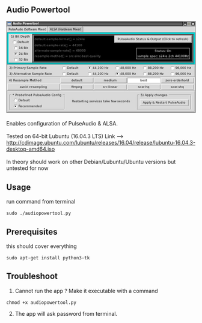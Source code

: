 ## Audio Powertool
[![Header](https://github.com/equal8888/Lubuntu-audio-powertool/blob/master/audiopowertool.jpg "Header")]()
<br>
<br>
Enables configuration of PulseAudio & ALSA.
<br>
<br>
Tested on 64-bit Lubuntu (16.04.3 LTS) Link -->
http://cdimage.ubuntu.com/lubuntu/releases/16.04/release/lubuntu-16.04.3-desktop-amd64.iso
<br>
<br>
In theory should work on other Debian/Lubuntu/Ubuntu versions but untested for now
<br>

## Usage

run command from terminal
```
sudo ./audiopowertool.py
```

## Prerequisites

this should cover everything
```
sudo apt-get install python3-tk
```

## Troubleshoot

1) Cannot run the app ? Make it executable with a command
```
chmod +x audiopowertool.py
```

2) The app will ask password from terminal.
